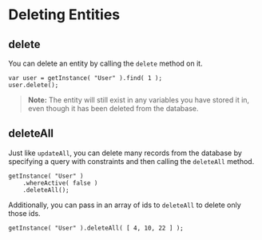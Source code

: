 # Deleting Entities

## delete

You can delete an entity by calling the `delete` method on it.

```
var user = getInstance( "User" ).find( 1 );
user.delete();
```

> **Note:** The entity will still exist in any variables you have stored it in, even though it has been deleted from the database.

## deleteAll

Just like `updateAll`, you can delete many records from the database by specifying a query with constraints and then calling the `deleteAll` method.

```
getInstance( "User" )
    .whereActive( false )
    .deleteAll();
```

Additionally, you can pass in an array of ids to `deleteAll` to delete only those ids.

```
getInstance( "User" ).deleteAll( [ 4, 10, 22 ] );
```

